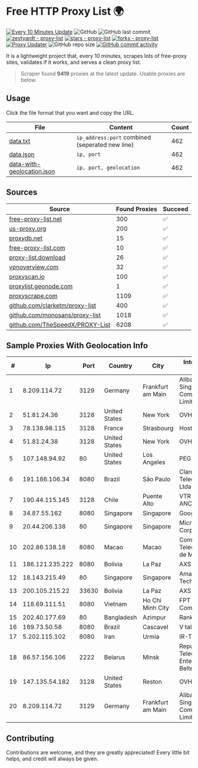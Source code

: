 
# Free HTTP Proxy List 🌍

[![Every 10 Minutes Update](https://github.com/mertguvencli/http-proxy-list/actions/workflows/main.yml/badge.svg?branch=main)](https://github.com/mertguvencli/http-proxy-list/actions/workflows/main.yml)
![GitHub](https://img.shields.io/github/license/mertguvencli/http-proxy-list)
![GitHub last commit](https://img.shields.io/github/last-commit/mertguvencli/http-proxy-list)
[![zevtyardt - proxy-list](https://img.shields.io/static/v1?label=zevtyardt&message=proxy-list&color=blue&logo=github)](https://github.com/zevtyardt/proxy-list "Go to GitHub repo")
[![stars - proxy-list](https://img.shields.io/github/stars/zevtyardt/proxy-list?style=social)](https://github.com/zevtyardt/proxy-list)
[![forks - proxy-list](https://img.shields.io/github/forks/zevtyardt/proxy-list?style=social)](https://github.com/zevtyardt/proxy-list)
[![Proxy Updater](https://github.com/zevtyardt/proxy-list/workflows/Proxy%20Updater/badge.svg)](https://github.com/zevtyardt/proxy-list/actions?query=workflow:"Proxy+Updater")
![GitHub repo size](https://img.shields.io/github/repo-size/zevtyardt/proxy-list)
[![GitHub commit activity](https://img.shields.io/github/commit-activity/m/zevtyardt/proxy-list?logo=commits)](https://github.com/zevtyardt/proxy-list/commits/main)

It is a lightweight project that, every 10 minutes, scrapes lots of free-proxy sites, validates if it works, and serves a clean proxy list.

> Scraper found **9419** proxies at the latest update. Usable proxies are below.

## Usage

Click the file format that you want and copy the URL.

|File|Content|Count|
|----|-------|-----|
|[data.txt](https://raw.githubusercontent.com/mertguvencli/http-proxy-list/main/proxy-list/data.txt)|`ip_address:port` combined (seperated new line)|462|
|[data.json](https://raw.githubusercontent.com/mertguvencli/http-proxy-list/main/proxy-list/data.json)|`ip, port`|462|
|[data-with-geolocation.json](https://raw.githubusercontent.com/mertguvencli/http-proxy-list/main/proxy-list/data-with-geolocation.json)|`ip, port, geolocation`|462|

## Sources

|Source|Found Proxies|Succeed|
|------|-------------|-------|
|[free-proxy-list.net](https://free-proxy-list.net)|300|✅|
|[us-proxy.org](https://www.us-proxy.org)|200|✅|
|[proxydb.net](http://proxydb.net)|15|✅|
|[free-proxy-list.com](https://free-proxy-list.com/?page=&port=&type%5B%5D=http&type%5B%5D=https&up_time=0&search=Search)|10|✅|
|[proxy-list.download](https://www.proxy-list.download/HTTP)|26|✅|
|[vpnoverview.com](https://vpnoverview.com/privacy/anonymous-browsing/free-proxy-servers)|32|✅|
|[proxyscan.io](https://www.proxyscan.io)|100|✅|
|[proxylist.geonode.com](https://proxylist.geonode.com/api/proxy-list?limit=300&page=1&sort_by=lastChecked&sort_type=desc&protocols=http,https)|1|✅|
|[proxyscrape.com](https://api.proxyscrape.com/v2/?request=displayproxies&protocol=http&timeout=10000&country=all&ssl=all&anonymity=all)|1109|✅|
|[github.com/clarketm/proxy-list](https://raw.githubusercontent.com/clarketm/proxy-list/master/proxy-list-raw.txt)|400|✅|
|[github.com/monosans/proxy-list](https://raw.githubusercontent.com/monosans/proxy-list/main/proxies/http.txt)|1018|✅|
|[github.com/TheSpeedX/PROXY-List](https://raw.githubusercontent.com/TheSpeedX/PROXY-List/master/http.txt)|6208|✅|


## Sample Proxies With Geolocation Info

|#|Ip|Port|Country|City|Internet Service Provider|
|-|--|----|-------|----|-------------------------|
|1|8.209.114.72|3129|Germany|Frankfurt am Main|Alibaba.com Singapore E-Commerce Private Limited|
|2|51.81.24.36|3128|United States|New York|OVH US LLC|
|3|78.138.98.115|3128|France|Strasbourg|Host Europe GmbH|
|4|51.81.24.38|3128|United States|New York|OVH US LLC|
|5|107.148.94.92|80|United States|Los Angeles|PEG TECH INC|
|6|191.186.106.34|8080|Brazil|São Paulo|Claro NXT Telecomunicacoes Ltda|
|7|190.44.115.145|3128|Chile|Puente Alto|VTR BANDA ANCHA S.A.|
|8|34.87.55.162|8080|Singapore|Singapore|Google LLC|
|9|20.44.206.138|80|Singapore|Singapore|Microsoft Corporation|
|10|202.86.138.18|8080|Macao|Macao|Companhia de Telecomunicacoes de Macau|
|11|186.121.235.222|8080|Bolivia|La Paz|AXS Bolivia S. A.|
|12|18.143.215.49|80|Singapore|Singapore|Amazon Technologies Inc.|
|13|200.105.215.22|33630|Bolivia|La Paz|AXS Bolivia S. A.|
|14|118.69.111.51|8080|Vietnam|Ho Chi Minh City|FPT Telecom Company|
|15|202.40.177.69|80|Bangladesh|Azimpur|Ranks ITT|
|16|189.73.50.58|8080|Brazil|Cascavel|V tal|
|17|5.202.115.102|8080|Iran|Urmia|IR-THR-PTE|
|18|86.57.156.106|2222|Belarus|Minsk|Republican Unitary Telecommunication Enterprise Beltelecom|
|19|147.135.54.182|3128|United States|Reston|OVH SAS|
|20|8.209.114.72|3129|Germany|Frankfurt am Main|Alibaba.com Singapore E-Commerce Private Limited|



## Contributing

Contributions are welcome, and they are greatly appreciated! Every
little bit helps, and credit will always be given.

